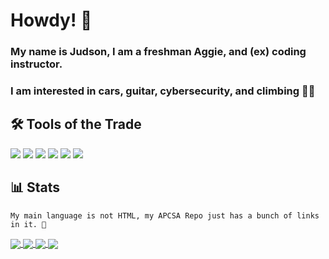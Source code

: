 # Howdy! 👋

### My name is Judson, I am a freshman Aggie, and (ex) coding instructor.
### I am interested in cars, guitar, cybersecurity, and climbing 🧗‍♂️

## 🛠️ Tools of the Trade
![](https://img.shields.io/badge/Code-Python-informational?style=flat&logo=python&logoColor=white&color=blue)
![](https://img.shields.io/badge/Code-Java-informational?style=flat&logo=java&logoColor=white&color=blue)
![](https://img.shields.io/badge/IDE-VSCode-informational?style=flat&logo=visualstudiocode&logoColor=white&color=blue)
![](https://img.shields.io/badge/IDE-Vim-informational?style=flat&logo=vim&logoColor=white&color=blue)
![](https://img.shields.io/badge/OS-Mac-informational?style=flat&logo=apple&logoColor=white&color=blue)
![](https://img.shields.io/badge/OS-Linux-informational?style=flat&logo=linux&logoColor=white&color=blue)


## 📊 Stats

    My main language is not HTML, my APCSA Repo just has a bunch of links in it. 💯

<a href="https://github.com/judz5/judz5">
  <img align="center" src="https://github-readme-stats.vercel.app/api/top-langs/?username=judz5&layout=compact&theme=github_dark&card_width=255" />
</a>
<a href="https://github.com/judz5/judz5">
  <img align="center" src="https://github-readme-stats.vercel.app/api?username=judz5&show_icons=true&theme=github_dark&line_height=20&include_all_commits=true" />
</a>
<a href="https://github.com/judz5/PyJump">
  <img align="center" src="https://github-readme-stats.vercel.app/api/pin/?username=judz5&repo=PyJump&theme=github_dark" />
</a>
<a href="https://github.com/judz5/PyLogin">
  <img align="center" src="https://github-readme-stats.vercel.app/api/pin/?username=judz5&repo=PyLogin&theme=github_dark" />
</a>





